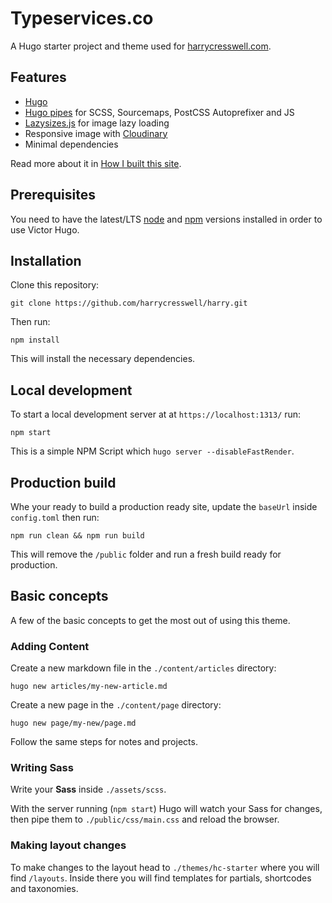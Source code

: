 # Typeservices.co

A Hugo starter project and theme used for [harrycresswell.com](https://harrycresswell.com/).

## Features

- [Hugo](https://gohugo.io/)
- [Hugo pipes](https://gohugo.io/hugo-pipes/) for SCSS, Sourcemaps, PostCSS Autoprefixer and JS
- [Lazysizes.js](https://github.com/aFarkas/lazysizes) for image lazy loading
- Responsive image with [Cloudinary](https://cloudinary.com/documentation/responsive_images#automating_responsive_images_with_javascript)
- Minimal dependencies

Read more about it in [How I built this site](https://harrycresswell.com/build/).

## Prerequisites

You need to have the latest/LTS [node](https://nodejs.org/en/download/) and [npm](https://www.npmjs.com/get-npm) versions installed in order to use Victor Hugo.

## Installation

Clone this repository:

```
git clone https://github.com/harrycresswell/harry.git
```

Then run:

```
npm install
```

This will install the necessary dependencies.

## Local development

To start a local development server at at `https://localhost:1313/` run:

```
npm start
```

This is a simple NPM Script which `hugo server --disableFastRender`.

## Production build

Whe your ready to build a production ready site, update the `baseUrl` inside `config.toml` then run:

```
npm run clean && npm run build
```

This will remove the `/public` folder and run a fresh build ready for production.

## Basic concepts

A few of the basic concepts to get the most out of using this theme.

### Adding Content

Create a new markdown file in the `./content/articles` directory:

```
hugo new articles/my-new-article.md
```

Create a new page in the `./content/page` directory:

```
hugo new page/my-new/page.md
```

Follow the same steps for notes and projects.

### Writing Sass

Write your **Sass** inside `./assets/scss`.

With the server running (`npm start`) Hugo will watch your Sass for changes, then pipe them to `./public/css/main.css` and reload the browser.

### Making layout changes

To make changes to the layout head to `./themes/hc-starter` where you will find `/layouts`. Inside there you will find templates for partials, shortcodes and taxonomies.
